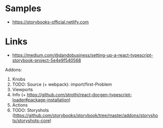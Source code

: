 # Samples

- https://storybooks-official.netlify.com

# Links

- https://medium.com/@dandobusiness/setting-up-a-react-typescript-storybook-project-5e4e9f540568

Addons:

1. Knobs
2. TODO: Source (+ webpack): import/first-Problem
3. Viewports
4. Info (+ https://github.com/strothj/react-docgen-typescript-loader#package-installation)
5. Actions
6. TODO: Storyshots (https://github.com/storybooks/storybook/tree/master/addons/storyshots/storyshots-core)
